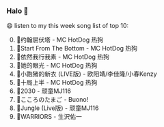 

### Halo 👋

😄 listen to my this week song list of top 10:

0. 🌈约翰屈伏塔 - MC HotDog 热狗
1. 🌈Start From The Bottom - MC HotDog 热狗
2. 🌈依然我行我素 - MC HotDog 热狗
3. 🌈她的眼光 - MC HotDog 热狗
4. 🌈小跑猪的新衣 (LIVE版) - 欧阳靖/李佳隆/小春Kenzy
5. 🌈十局上半 - MC HotDog 热狗
6. 🌈2030 - 顽童MJ116
7. 🌈こころのたまご - Buono!
8. 🌈Jungle (Live版) - 顽童MJ116
9. 🌈WARRIORS - 生沢佑一

